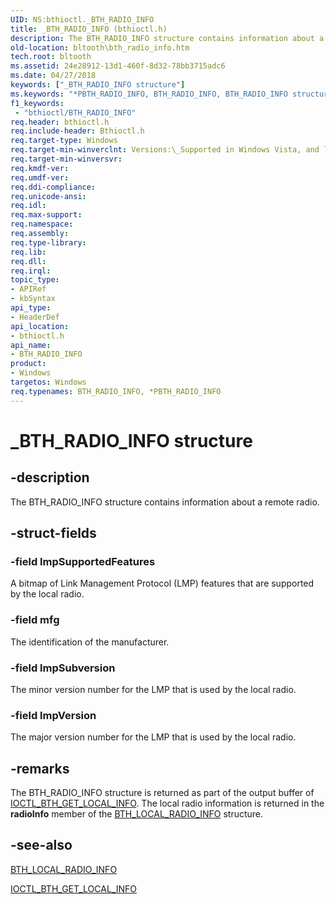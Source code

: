 ```yaml
---
UID: NS:bthioctl._BTH_RADIO_INFO
title: _BTH_RADIO_INFO (bthioctl.h)
description: The BTH_RADIO_INFO structure contains information about a remote radio.
old-location: bltooth\bth_radio_info.htm
tech.root: bltooth
ms.assetid: 24e28912-13d1-460f-8d32-78bb3715adc6
ms.date: 04/27/2018
keywords: ["_BTH_RADIO_INFO structure"]
ms.keywords: "*PBTH_RADIO_INFO, BTH_RADIO_INFO, BTH_RADIO_INFO structure [Bluetooth Devices], PBTH_RADIO_INFO, PBTH_RADIO_INFO structure pointer [Bluetooth Devices], _BTH_RADIO_INFO, bltooth.bth_radio_info, bth_structs_5fa8e736-47a7-4ba5-bd40-f375ac6db8af.xml, bthioctl/BTH_RADIO_INFO, bthioctl/PBTH_RADIO_INFO"
f1_keywords:
 - "bthioctl/BTH_RADIO_INFO"
req.header: bthioctl.h
req.include-header: Bthioctl.h
req.target-type: Windows
req.target-min-winverclnt: Versions:\_Supported in Windows Vista, and later.
req.target-min-winversvr: 
req.kmdf-ver: 
req.umdf-ver: 
req.ddi-compliance: 
req.unicode-ansi: 
req.idl: 
req.max-support: 
req.namespace: 
req.assembly: 
req.type-library: 
req.lib: 
req.dll: 
req.irql: 
topic_type:
- APIRef
- kbSyntax
api_type:
- HeaderDef
api_location:
- bthioctl.h
api_name:
- BTH_RADIO_INFO
product:
- Windows
targetos: Windows
req.typenames: BTH_RADIO_INFO, *PBTH_RADIO_INFO
---
```


# _BTH_RADIO_INFO structure


## -description


The BTH_RADIO_INFO structure contains information about a remote radio.


## -struct-fields




### -field lmpSupportedFeatures

A bitmap of Link Management Protocol (LMP) features that are supported by the local radio.


### -field mfg

The identification of the manufacturer.


### -field lmpSubversion

The minor version number for the LMP that is used by the local radio.


### -field lmpVersion

The major version number for the LMP that is used by the local radio.


## -remarks



The BTH_RADIO_INFO structure is returned as part of the output buffer of 
    <a href="https://docs.microsoft.com/windows-hardware/drivers/ddi/bthioctl/ni-bthioctl-ioctl_bth_get_local_info">IOCTL_BTH_GET_LOCAL_INFO</a>. The local
    radio information is returned in the 
    <b>radioInfo</b> member of the 
    <a href="https://docs.microsoft.com/windows-hardware/drivers/ddi/bthioctl/ns-bthioctl-_bth_local_radio_info">BTH_LOCAL_RADIO_INFO</a> structure.




## -see-also




<a href="https://docs.microsoft.com/windows-hardware/drivers/ddi/bthioctl/ns-bthioctl-_bth_local_radio_info">BTH_LOCAL_RADIO_INFO</a>



<a href="https://docs.microsoft.com/windows-hardware/drivers/ddi/bthioctl/ni-bthioctl-ioctl_bth_get_local_info">IOCTL_BTH_GET_LOCAL_INFO</a>
 

 

